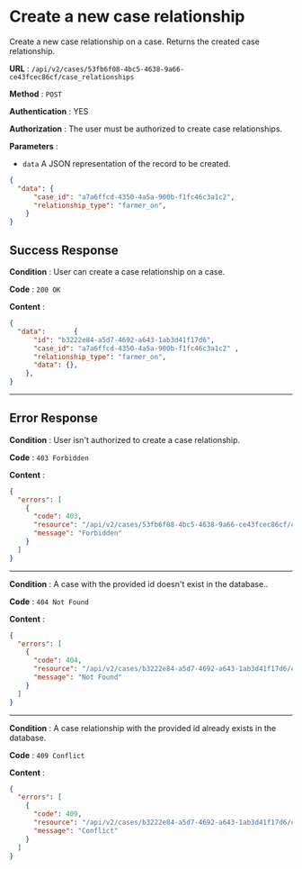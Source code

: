 <!-- Copyright (c) 2014 - 2023 UNICEF. All rights reserved. -->

# Create a new case relationship

Create a new case relationship on a case. Returns the created case relationship.

**URL** : `/api/v2/cases/53fb6f08-4bc5-4638-9a66-ce43fcec86cf/case_relationships`

**Method** : `POST`

**Authentication** : YES

**Authorization** : The user must be authorized to create case relationships.

**Parameters** : 

* `data` A JSON representation of the record to be created.
```json
{
  "data": {
      "case_id": "a7a6ffcd-4350-4a5a-900b-f1fc46c3a1c2",
      "relationship_type": "farmer_on",
    }
}
```

## Success Response

**Condition** : User can create a case relationship on a case. 

**Code** : `200 OK`

**Content** :

```json
{
  "data":       {
      "id": "b3222e84-a5d7-4692-a643-1ab3d41f17d6",
      "case_id": "a7a6ffcd-4350-4a5a-900b-f1fc46c3a1c2" ,
      "relationship_type": "farmer_on",
      "data": {},
    },
}
```

---

## Error Response

**Condition** : User isn't authorized to create a case relationship. 

**Code** : `403 Forbidden`

**Content** :

```json
{
  "errors": [
    {
      "code": 403,
      "resource": "/api/v2/cases/53fb6f08-4bc5-4638-9a66-ce43fcec86cf/case_relationships",
      "message": "Forbidden"
    }
  ]
}
```

---

**Condition** : A case with the provided id doesn't exist in the database.. 

**Code** : `404 Not Found`

**Content** :

```json
{
  "errors": [
    {
      "code": 404,
      "resource": "/api/v2/cases/b3222e84-a5d7-4692-a643-1ab3d41f17d6/case_relationships",
      "message": "Not Found"
    }
  ]
}
```

---

**Condition** : A case relationship with the provided id already exists in the database.

**Code** : `409 Conflict`

**Content** :

```json
{
  "errors": [
    {
      "code": 409,
      "resource": "/api/v2/cases/b3222e84-a5d7-4692-a643-1ab3d41f17d6/case_relationships",
      "message": "Conflict"
    }
  ]
}
```